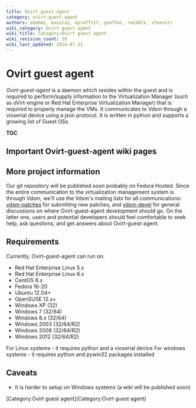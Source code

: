 ```yaml
---
title: Ovirt guest agent
category: ovirt-guest-agent
authors: adahms, bazulay, bproffitt, geoffoc, rmiddle, vfeenstr
wiki_category: Ovirt guest agent
wiki_title: Category:Ovirt guest agent
wiki_revision_count: 10
wiki_last_updated: 2014-07-21
---
```


# Ovirt guest agent

*Ovirt-guest-agent* is a daemon which resides within the guest and is required to perform/supply information to the Virtualization Manager (such as oVirt-engine or Red Hat Enterprise Virtualization Manager) that is required to properly manage the VMs. It communicates to Vdsm through a vioserial device using a json protocol. It is written in python and supports a growing list of Guest OSs.

__TOC__

## Important Ovirt-guest-agent wiki pages

## More project information

Our git repository will be published soon probably on Fedora Hosted.
Since the entire communication to the virtualization management system is through Vdsm, we'll use the Vdsm's mailing lists for all communications: [vdsm-patches](https://fedorahosted.org/mailman/listinfo/vdsm-patches) for submitting new patches, and [vdsm-devel](https://fedorahosted.org/mailman/listinfo/vdsm-devel) for general discussions on where Ovirt-guest-agent development should go. On the latter one, users and potential developers should feel comfortable to seek help, ask questions, and get answers about Ovirt-guest-agent.

## Requirements

Currently, Ovirt-guest-agent can run on:

*   Red Hat Enterprise Linux 5.x
*   Red Hat Enterprise Linux 6.x
*   CentOS 6.x
*   Fedora 16-20
*   Ubuntu 12.04+
*   OpenSUSE 12.x+
*   Windows XP (32)
*   Windows 7 (32/64)
*   Windows 8.x (32/64)
*   Windows 2003 (32/64/R2)
*   Windows 2008 (32/64/R2)
*   Windows 2012 (32/64/R2)

For Linux systems - it requires python and a vioserial device
For windows systems - it requires python and pywin32 packages installed

## Caveats

*   It is harder to setup on Windows systems (a wiki will be published soon)

[Category:Ovirt guest agent](Category:Ovirt guest agent)
